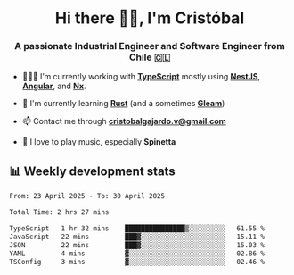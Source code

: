 <h1 align="center">Hi there ✌🏻, I'm Cristóbal</h1>
<h3 align="center">A passionate Industrial Engineer and Software Engineer from Chile 🇨🇱</h3>

- 🧑🏻‍💻 I’m currently working with **[TypeScript](https://www.typescriptlang.org)** mostly using **[NestJS](https://nestjs.com)**, **[Angular](https://angular.io)**, and **[Nx](https://nx.dev)**.

- 🌱 I'm currently learning **[Rust](https://www.rust-lang.org)** (and a sometimes **[Gleam](https://gleam.run/)**)

- 📫 Contact me through **cristobalgajardo.v@gmail.com**

- 🎸 I love to play music, especially **Spinetta**

## 📊 Weekly development stats

<!--START_SECTION:waka-->

```txt
From: 23 April 2025 - To: 30 April 2025

Total Time: 2 hrs 27 mins

TypeScript   1 hr 32 mins    ███████████████▒░░░░░░░░░   61.55 %
JavaScript   22 mins         ███▓░░░░░░░░░░░░░░░░░░░░░   15.11 %
JSON         22 mins         ███▓░░░░░░░░░░░░░░░░░░░░░   15.03 %
YAML         4 mins          ▓░░░░░░░░░░░░░░░░░░░░░░░░   02.86 %
TSConfig     3 mins          ▓░░░░░░░░░░░░░░░░░░░░░░░░   02.46 %
```

<!--END_SECTION:waka-->
